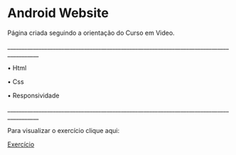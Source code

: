 # Android Website

<p>Página criada seguindo a orientação do Curso em Video.</p>
_________________________________________________________________________________________
<p>• Html</p>
<p>• Css</p>
<p>• Responsividade</p>
_________________________________________________________________________________________
<p> Para visualizar o exercício clique aqui: </p>
<a href="https://pinheirops.github.io/Html-Css-Android/">Exercício</a>
